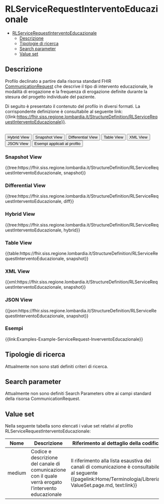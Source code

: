 # RLServiceRequestInterventoEducazionale

- [RLServiceRequestInterventoEducazionale](#rlservicerequestinterventoeducazionale)
  - [Descrizione](#descrizione)
  - [Tipologie di ricerca](#tipologie-di-ricerca)
  - [Search parameter](#search-parameter)
  - [Value set](#value-set)

## Descrizione

Profilo declinato a partire dalla risorsa standard FHIR [CommunicationRequest](http://hl7.org/fhir/R4/communicationrequest.html) che descrive il tipo di intervento educazionale, le modalità di erogazione e la frequenza di erogazione definite durante la stesura del progetto individuale del paziente.

Di seguito è presentato il contenuto del profilo in diversi formati. La corrispondente definizione è consultabile al seguente link: {{link:https://fhir.siss.regione.lombardia.it/StructureDefinition/RLServiceRequestInterventoEducazionale}}.

<br>
<div class="tab">
  <button class="tablinks active" onclick="openTab(event, 'Hybrid View')">Hybrid View</button>
  <button class="tablinks" onclick="openTab(event, 'Snapshot View')">Snapshot View</button>
  <button class="tablinks" onclick="openTab(event, 'Differential View')">Differential View</button>
  <button class="tablinks" onclick="openTab(event, 'Table View')">Table View</button>
  <button class="tablinks" onclick="openTab(event, 'XML View')">XML View</button>
  <button class="tablinks" onclick="openTab(event, 'JSON View')">JSON View</button>
  <button class="tablinks" onclick="openTab(event, 'Esempi')">Esempi applicati al profilo</button>
</div>

<div id="Snapshot View" class="tabcontent">
  <h3>Snapshot View</h3>
{{tree:https://fhir.siss.regione.lombardia.it/StructureDefinition/RLServiceRequestInterventoEducazionale, snapshot}}
</div>

<div id="Differential View" class="tabcontent">
  <h3>Differential View</h3>
{{tree:https://fhir.siss.regione.lombardia.it/StructureDefinition/RLServiceRequestInterventoEducazionale, diff}}
</div>

<div id="Hybrid View" class="tabcontent"  style="display:block">
  <h3>Hybrid View</h3>
{{tree:https://fhir.siss.regione.lombardia.it/StructureDefinition/RLServiceRequestInterventoEducazionale, hybrid}}
</div>

<div id="Table View" class="tabcontent">
  <h3>Table View</h3>
{{table:https://fhir.siss.regione.lombardia.it/StructureDefinition/RLServiceRequestInterventoEducazionale, snapshot}}
</div>

<div id="XML View" class="tabcontent">
  <h3>XML View</h3>
{{xml:https://fhir.siss.regione.lombardia.it/StructureDefinition/RLServiceRequestInterventoEducazionale, snapshot}}
</div>

<div id="JSON View" class="tabcontent">
  <h3>JSON View</h3>
{{json:https://fhir.siss.regione.lombardia.it/StructureDefinition/RLServiceRequestInterventoEducazionale, snapshot}}
</div>

<div id="Esempi" class="tabcontent">
  <h3>Esempi</h3>
{{link:Examples-Example-ServiceRequest-InverventoEducazionale}}
<br>
</div>

<!-- ===================================================FINE SEZIONE=================================================== -->

## Tipologie di ricerca

Attualmente non sono stati definiti criteri di ricerca.

<!-- ===================================================FINE SEZIONE=================================================== -->

## Search parameter

Attualmente non sono definiti Search Parameters oltre ai campi standard della risorsa CommunicationRequest.

<!-- ===================================================FINE SEZIONE=================================================== -->

## Value set

Nella seguente tabella sono elencati i value set relativi al profilo RLServiceRequestInterventoEducazionale:

| Nome    | Descrizione    | Riferimento   al dettaglio della codifica    |
|---|---|---|
| medium | Codice e descrizione del canale di comunicazione con il quale verrà erogato l’intervento educazionale | Il riferimento alla lista esaustiva dei canali di comunicazione è consultabile al seguente {{pagelink:Home/Terminologia/Libreria-ValueSet.page.md, text:link}}   |
